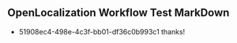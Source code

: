## OpenLocalization Workflow Test MarkDown
* 51908ec4-498e-4c3f-bb01-df36c0b993c1 thanks!

<!--HONumber=Aug16_HO3-->


